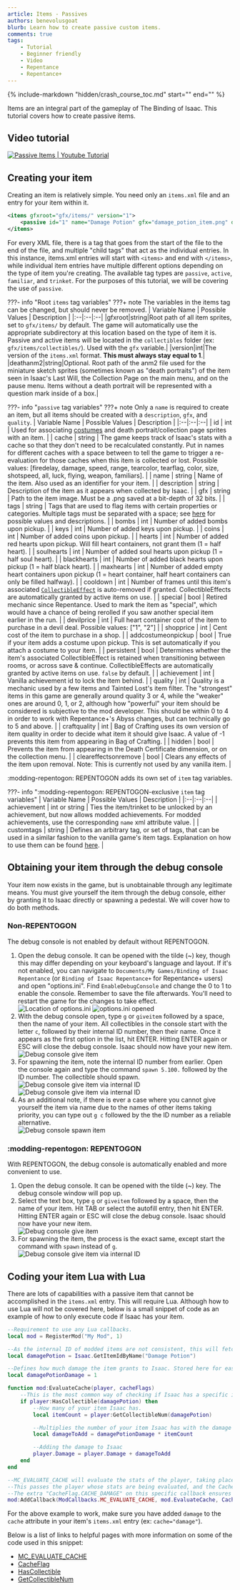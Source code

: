 ```yaml
---
article: Items - Passives
authors: benevolusgoat
blurb: Learn how to create passive custom items.
comments: true
tags:
    - Tutorial
    - Beginner friendly
    - Video
    - Repentance
    - Repentance+
---
```


{% include-markdown "hidden/crash_course_toc.md" start="<!-- start -->" end="<!-- end -->" %}

Items are an integral part of the gameplay of The Binding of Isaac. This tutorial covers how to create passive items.

## Video tutorial
[![Passive Items | Youtube Tutorial](https://img.youtube.com/vi/JVjcRLm13qc/0.jpg)](https://youtu.be/JVjcRLm13qc "Video tutorial")

## Creating your item
Creating an item is relatively simple. You need only an `items.xml` file and an entry for your item within it.

```XML
<items gfxroot="gfx/items/" version="1">
    <passive id="1" name="Damage Potion" gfx="damage_potion_item.png" description="It smells like ashes and anger" quality="1" cache="damage" />
</items>
```

For every XML file, there is a tag that goes from the start of the file to the end of the file, and multiple "child tags" that act as the individual entries. In this instance, items.xml entries will start with `<items>` and end with `</items>`, while individual item entries have multiple different options depending on the type of item you're creating. The available tag types are `passive`, `active`, `familiar`, and `trinket`. For the purposes of this tutorial, we will be covering the use of `passive`.

???- info "Root `items` tag variables"
	???+ note
		The variables in the items tag can be changed, but should never be removed.
	| Variable Name | Possible Values | Description |
	|:--|:--|:--|
	|gfxroot|string|Root path of all item sprites, set to `gfx/items/` by default. The game will automatically use the appropriate subdirectory at this location based on the type of item it is. Passive and active items will be located in the `collectibles` folder (ex: `gfx/items/collectibles/`). Used with the `gfx` variable.|
	|version|int|The version of the `items.xml` format. **This must always stay equal to 1**.|
	|deathanm2|string|Optional. Root path of the anm2 file used for the miniature sketch sprites (sometimes known as "death portraits") of the item seen in Isaac's Last Will, the Collection Page on the main menu, and on the pause menu. Items without a death portrait will be represented with a question mark inside of a box.|

???- info "`passive` tag variables"
	???+ note
		Only a `name` is required to create an item, but all items should be created with a `description`, `gfx`, and `quality`.
	| Variable Name | Possible Values | Description |
	|:--|:--|:--|
	| id | int | Used for associating [costumes](./costumes.md) and death portrait/collection page sprites with an item. |
	| cache | string | The game keeps track of Isaac's stats with a cache so that they don't need to be recalculated constantly. Put in names for different caches with a space between to tell the game to trigger a re-evaluation for those caches when this item is collected or lost. Possible values: [firedelay, damage, speed, range, tearcolor, tearflag, color, size, shotspeed, all, luck, flying, weapon, familiars]. |
	| name | string | Name of the item. Also used as an identifier for your item. |
	| description | string | Description of the item as it appears when collected by Isaac. |
	| gfx | string | Path to the item image. Must be a .png saved at a bit-depth of 32 bits. |
	| tags | string | Tags that are used to flag items with certain properties or categories. Multiple tags must be separated with a space; see [here](https://wofsauge.github.io/IsaacDocs/rep/xml/items.html#tags-documentation) for possible values and descriptions. |
	| bombs | int | Number of added bombs upon pickup. |
	| keys | int | Number of added keys upon pickup. |
	| coins | int | Number of added coins upon pickup. |
	| hearts | int | Number of added red hearts upon pickup. Will fill heart containers, not grant them (1 = half heart). |
	| soulhearts | int | Number of added soul hearts upon pickup (1 = half soul heart). |
	| blackhearts | int | Number of added black hearts upon pickup (1 = half black heart). |
	| maxhearts | int | Number of added empty heart containers upon pickup (1 = heart container, half heart containers can only be filled halfway). |
	| cooldown | int | Number of frames until this item's associated [`CollectibleEffect`](https://wofsauge.github.io/IsaacDocs/rep/TemporaryEffects.html#addcollectibleeffect) is auto-removed if granted. CollectibleEffects are automatically granted by active items on use. |
	| special | bool | Retired mechanic since Repentance. Used to mark the item as "special", which would have a chance of being rerolled if you saw another special item earlier in the run. |
	| devilprice | int | Full heart container cost of the item to purchase in a devil deal. Possible values: ["1", "2"] |
	| shopprice | int | Cent cost of the item to purchase in a shop. |
	| addcostumeonpickup | bool | True if your item adds a costume upon pickup. This is set automatically if you attach a costume to your item. |
	| persistent | bool | Determines whether the item's associated CollectibleEffect is retained when transitioning between rooms, or across save & continue. CollectibleEffects are automatically granted by active items on use. `false` by default. |
	| achievement | int | Vanilla achievement id to lock the item behind. |
	| quality | int | Quality is a mechanic used by a few items and Tainted Lost's item filter. The "strongest" items in this game are generally around quality 3 or 4, while the "weaker" ones are around 0, 1, or 2, although how "powerful" your item should be considered is subjective to the mod developer. This should be within 0 to 4 in order to work with Repentance+'s Abyss changes, but can technically go to 5 and above. |
	| craftquality | int | Bag of Crafting uses its own version of item quality in order to decide what item it should give Isaac. A value of -1 prevents this item from appearing in Bag of Crafting. |
	| hidden | bool | Prevents the item from appearing in the Death Certificate dimension, or on the collection menu. |
	| cleareffectsonremove | bool | Clears any effects of the item upon removal. Note: This is currently not used by any vanilla item. |

:modding-repentogon: REPENTOGON adds its own set of `item` tag variables.

???- info ":modding-repentogon: REPENTOGON-exclusive `item` tag variables"
	| Variable Name | Possible Values | Description |
	|:--|:--|:--|
	| achievement | int or string | Ties the item/trinket to be unlocked by an achievement, but now allows modded achievements. For modded achievements, use the corresponding `name` xml attribute value. |
	| customtags | string | Defines an arbitrary tag, or set of tags, that can be used in a similar fashion to the vanilla game's item tags. Explanation on how to use them can be found [here](https://repentogon.com/xml/items.html#customtags). |

## Obtaining your item through the debug console
Your item now exists in the game, but is unobtainable through any legitimate means. You must give yourself the item through the debug console, either by granting it to Isaac directly or spawning a pedestal. We will cover how to do both methods.

### Non-REPENTOGON
The debug console is not enabled by default without REPENTOGON.

1. Open the debug console. It can be opened with the tilde (~) key, though this may differ depending on your keyboard's language and layout. If it's not enabled, you can navigate to `Documents/My Games/Binding of Isaac Repentance` (or `Binding of Isaac Repentance+` for Repentance+ users) and open "options.ini". Find `EnableDebugConsole` and change the 0 to 1 to enable the console. Remember to save the file afterwards. You'll need to restart the game for the changes to take effect.<br>
![Location of options.ini](../assets/passive_item/options_ini.png)
![options.ini opened](../assets/passive_item/options_ini_opened.png)
2. With the debug console open, type `g` or `giveitem` followed by a space, then the name of your item. All collectibles in the console start with the letter `c`, followed by their internal ID number, then their name. Once it appears as the first option in the list, hit ENTER. Hitting ENTER again or ESC will close the debug console. Isaac should now have your new item.<br>
![Debug console give item](../assets/passive_item/debug_console_rep_1.jpg)
3. For spawning the item, note the internal ID number from earlier. Open the console again and type the command `spawn 5.100.` followed by the ID number. The collectible should spawn.<br>
![Debug console give item via internal ID](../assets/passive_item/debug_console_rep_2.jpg)
![Debug console give item via internal ID](../assets/passive_item/debug_console_rep_3.jpg)
4. As an additional note, if there is ever a case where you cannot give yourself the item via name due to the names of other items taking priority, you can type out `g c` followed by the the ID number as a reliable alternative.<br>
![Debug console spawn item](../assets/passive_item/debug_console_rep_1a.jpg)

### :modding-repentogon: REPENTOGON
With REPENTOGON, the debug console is automatically enabled and more convenient to use.

1. Open the debug console. It can be opened with the tilde (~) key. The debug console window will pop up.
2. Select the text box, type `g` or `giveitem` followed by a space, then the name of your item. Hit TAB or select the autofill entry, then hit ENTER. Hitting ENTER again or ESC will close the debug console. Isaac should now have your new item.<br>
![Debug console give item](../assets/passive_item/debug_console_rgon_1.jpg)
3. For spawning the item, the process is the exact same, except start the command with `spawn` instead of `g`.<br>
![Debug console give item via internal ID](../assets/passive_item/debug_console_rgon_2.jpg)

## Coding your item Lua with Lua
There are lots of capabilities with a passive item that cannot be accomplished in the `items.xml` entry. This will require Lua. Although how to use Lua will not be covered here, below is a small snippet of code as an example of how to only execute code if Isaac has your item.

```Lua
--Requirement to use any Lua callbacks.
local mod = RegisterMod("My Mod", 1)

--As the internal ID of modded items are not consistent, this will fetch the ID for you.
local damagePotion = Isaac.GetItemIdByName("Damage Potion")

--Defines how much damage the item grants to Isaac. Stored here for easier access and a clear indicator as to what it's used for.
local damagePotionDamage = 1

function mod:EvaluateCache(player, cacheFlags)
	--This is the most common way of checking if Isaac has a specific item.
	if player:HasCollectible(damagePotion) then
		--How many of your item Isaac has.
		local itemCount = player:GetCollectibleNum(damagePotion)

		--Multiplies the number of your item Isaac has with the damage up. This means multiple of your item will stack the damage bonus!
		local damageToAdd = damagePotionDamage * itemCount

		--Adding the damage to Isaac
		player.Damage = player.Damage + damageToAdd
	end
end

--MC_EVALUATE_CACHE will evaluate the stats of the player, taking place AFTER all vanilla items.
--This passes the player whose stats are being evaluated, and the CacheFlag, defining which stat is being evaluated.
--The extra "CacheFlag.CACHE_DAMAGE" on this specific callback ensures that this code will ONLY run when evaluating damage.
mod:AddCallback(ModCallbacks.MC_EVALUATE_CACHE, mod.EvaluateCache, CacheFlag.CACHE_DAMAGE)
```

For the above example to work, make sure you have added `damage` to the `cache` attribute in your item's `items.xml` entry (ex: `cache="damage"`).

Below is a list of links to helpful pages with more information on some of the code used in this snippet:

- [MC_EVALUATE_CACHE](https://wofsauge.github.io/IsaacDocs/rep/enums/ModCallbacks.html#mc_evaluate_cache)
- [CacheFlag](https://wofsauge.github.io/IsaacDocs/rep/enums/CacheFlag.html)
- [HasCollectible](https://wofsauge.github.io/IsaacDocs/rep/EntityPlayer.html#hascollectible)
- [GetCollectibleNum](https://wofsauge.github.io/IsaacDocs/rep/EntityPlayer.html#getcollectiblenum)